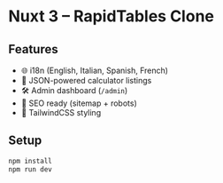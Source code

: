 # Nuxt 3 – RapidTables Clone

## Features

- 🌐 i18n (English, Italian, Spanish, French)
- 🧮 JSON-powered calculator listings
- 🛠 Admin dashboard (`/admin`)
- 🚀 SEO ready (sitemap + robots)
- 🎨 TailwindCSS styling

## Setup

```bash
npm install
npm run dev
```